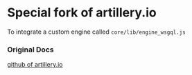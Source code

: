 # Special fork of artillery.io

To integrate a custom engine called `core/lib/engine_wsgql.js`

### Original Docs
[github of artillery.io](https://github.com/shoreditch-ops/artillery)
